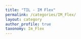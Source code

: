 ```yaml
---
title: "TIL - IM Flex"
permalink: /categories/IM_Flex/
layout: category
author_profile: true
taxonomy: Im_Flex
---
```


